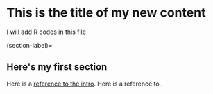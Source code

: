 # This is the title of my new content

I will add R codes in this file

(section-label)=
## Here's my first section

Here is a [reference to the intro](intro.md). Here is a reference to [](section-label).
